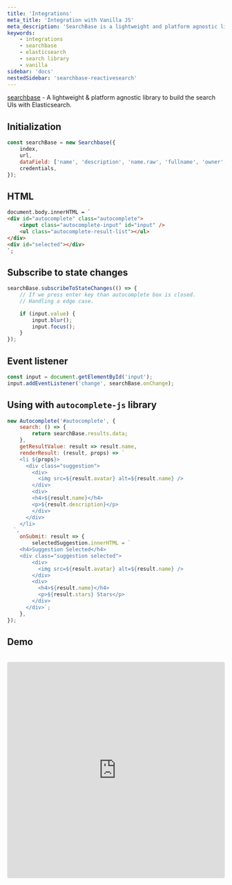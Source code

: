 ```yaml
---
title: 'Integrations'
meta_title: 'Integration with Vanilla JS'
meta_description: 'SearchBase is a lightweight and platform agnostic library that provides scaffolding to create search experiences powered by Elasticsearch.'
keywords:
    - integrations
    - searchbase
    - elasticsearch
    - search library
    - vanilla
sidebar: 'docs'
nestedSidebar: 'searchbase-reactivesearch'
---
```


[searchbase](https://github.com/appbaseio/searchbase) - A lightweight & platform agnostic library to build the search UIs with Elasticsearch.

## Initialization

```js
const searchBase = new Searchbase({
	index,
	url,
	dataField: ['name', 'description', 'name.raw', 'fullname', 'owner', 'topics'],
	credentials,
});
```

## HTML

```html
document.body.innerHTML = `
<div id="autocomplete" class="autocomplete">
	<input class="autocomplete-input" id="input" />
	<ul class="autocomplete-result-list"></ul>
</div>
<div id="selected"></div>
`;
```

## Subscribe to state changes

```js
searchBase.subscribeToStateChanges(() => {
	// If we press enter key than autocomplete box is closed.
	// Handling a edge case.

	if (input.value) {
		input.blur();
		input.focus();
	}
});
```

## Event listener

```js
const input = document.getElementById('input');
input.addEventListener('change', searchBase.onChange);
```

## Using with `autocomplete-js` library

```js
new Autocomplete('#autocomplete', {
	search: () => {
		return searchBase.results.data;
	},
	getResultValue: result => result.name,
	renderResult: (result, props) => `
    <li ${props}>
      <div class="suggestion">
        <div>
          <img src=${result.avatar} alt=${result.name} />
        </div>
        <div>
        <h4>${result.name}</h4>
        <p>${result.description}</p>
        </div>
      </div>
    </li>
  `,
	onSubmit: result => {
		selectedSuggestion.innerHTML = `
    <h4>Suggestion Selected</h4>
    <div class="suggestion selected">
        <div>
          <img src=${result.avatar} alt=${result.name} />
        </div>
        <div>
          <h4>${result.name}</h4>
          <p>${result.stars} Stars</p>
        </div>
      </div>`;
	},
});
```

## Demo
<br />

<iframe src="https://codesandbox.io/embed/github/appbaseio/searchbase/tree/master/packages/searchbase/examples/with-vanilla" style="width:100%; height:500px; border:0; border-radius: 4px; overflow:hidden;" sandbox="allow-modals allow-forms allow-popups allow-scripts allow-same-origin"></iframe>
